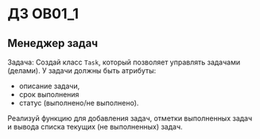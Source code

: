 # ДЗ OB01_1
## Менеджер задач
Задача: Создай класс `Task`, который позволяет управлять задачами (делами).
У задачи должны быть атрибуты:
* описание задачи,
* срок выполнения
* статус (выполнено/не выполнено).
 
Реализуй функцию для добавления задач, отметки выполненных задач и вывода списка текущих (не выполненных) задач.